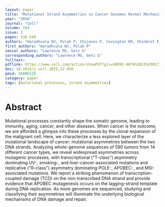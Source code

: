 ```yaml
---
layout: paper
title: "Mutational Strand Asymmetries in Cancer Genomes Reveal Mechanisms of DNA Damage and Repair"
year: "2016"
journal: "Cell"
volume: 164
issue: 3
pages: 538-549
authors: "Haradhvala NJ, Polak P, Stojanov P, Covington KR, Shinbrot E, Hess JM, Rheinbay E, Kim J, Maruvka YE, Braunstein LZ, Kamburov A, Hanawalt PC, Wheeler DA, Koren A, Lawrence MS, Getz G"
first_authors: "Haradhvala NJ, Polak P"
senior_authors: "Lawrence MS, Getz G"
corresponding_authors: "Lawrence MS, Getz G"
fulltext:
pdflink: https://www.cell.com/action/showPdf?pii=S0092-8674%2815%2901714-6
doi: 10.1016/j.cell.2015.12.050
pmid: 26806129
category: paper
tags: [mutational processes, strand asymmetries]
---
```


# Abstract

Mutational processes constantly shape the somatic genome, leading to immunity, aging, cancer, and other diseases. When cancer is the outcome, we are afforded a glimpse into these processes by the clonal expansion of the malignant cell. Here, we characterize a less explored layer of the mutational landscape of cancer: mutational asymmetries between the two DNA strands. Analyzing whole-genome sequences of 590 tumors from 14 different cancer types, we reveal widespread asymmetries across mutagenic processes, with transcriptional ("T-class") asymmetry dominating UV-, smoking-, and liver-cancer-associated mutations and replicative ("R-class") asymmetry dominating POLE-, APOBEC-, and MSI-associated mutations. We report a striking phenomenon of transcription-coupled damage (TCD) on the non-transcribed DNA strand and provide evidence that APOBEC mutagenesis occurs on the lagging-strand template during DNA replication. As more genomes are sequenced, studying and classifying their asymmetries will illuminate the underlying biological mechanisms of DNA damage and repair.

